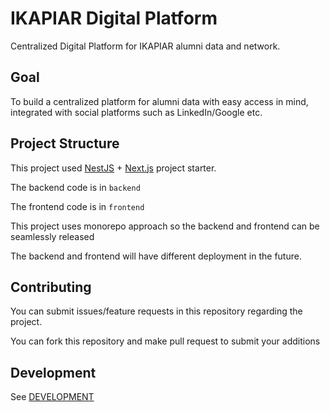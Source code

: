 # IKAPIAR Digital Platform

Centralized Digital Platform for IKAPIAR alumni data and network.

## Goal

To build a centralized platform for alumni data with easy access in mind, integrated with social platforms such as LinkedIn/Google etc.

## Project Structure

This project used [NestJS](https://docs.nestjs.com/) + [Next.js](https://nextjs.org/) project starter.

The backend code is in `backend`

The frontend code is in `frontend`

This project uses monorepo approach so the backend and frontend can be seamlessly released

The backend and frontend will have different deployment in the future.

## Contributing

You can submit issues/feature requests in this repository regarding the project.

You can fork this repository and make pull request to submit your additions


## Development

See [DEVELOPMENT](./DEVELOPMENT.md)

